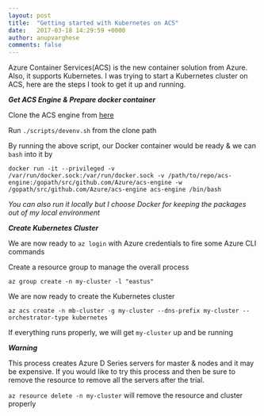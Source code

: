 ```yaml
---
layout: post
title:  "Getting started with Kubernetes on ACS"
date:   2017-03-18 14:29:59 +0000
author: anupvarghese
comments: false
---
```

Azure Container Services(ACS) is the new container solution from Azure. Also, it supports Kubernetes. I was trying to start a Kubernetes cluster on ACS, here are the steps I took to get it up and running.

***Get ACS Engine & Prepare docker container***

Clone the ACS engine from [here](https://github.com/Azure/acs-engine)

Run `./scripts/devenv.sh` from the clone path

By running the above script, our Docker container would be ready & we can `bash` into it by
 ```shell
docker run -it --privileged -v /var/run/docker.sock:/var/run/docker.sock -v /path/to/repo/acs-engine:/gopath/src/github.com/Azure/acs-engine -w /gopath/src/github.com/Azure/acs-engine acs-engine /bin/bash
```
_You can also run it locally but I choose Docker for keeping the packages out of my local environment_

***Create Kubernetes Cluster***

We are now ready to `az login` with Azure credentials to fire some Azure CLI commands

Create a resource group to manage the overall process

`az group create -n my-cluster -l "eastus"`

We are now ready to create the Kubernetes cluster

`az acs create -n mb-cluster -g my-cluster --dns-prefix my-cluster --orchestrator-type kubernetes`

If everything runs properly, we will get `my-cluster` up and be running

***Warning***

This process creates Azure D Series servers for master & nodes and it may be expensive. If you would like to try this process and then be sure to remove the resource to remove all the servers after the trial.

`az resource delete -n my-cluster` will remove the resource and cluster properly
